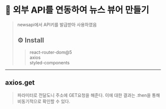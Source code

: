 # 📰 외부 API를 연동하여 뉴스 뷰어 만들기
> newsapi에서 API키를 발급받아 사용하였음 <br>
> ## ⚙ __Install__
>> react-router-dom@5 <br>
>> axios <br>
>> styled-components

 *** 
## axios.get
> 파라미터로 전달도니 주소에 GET요청을 해준다. 이에 대한 결과는 .then을 통해 비동기적으로 확인할 수 있다.
